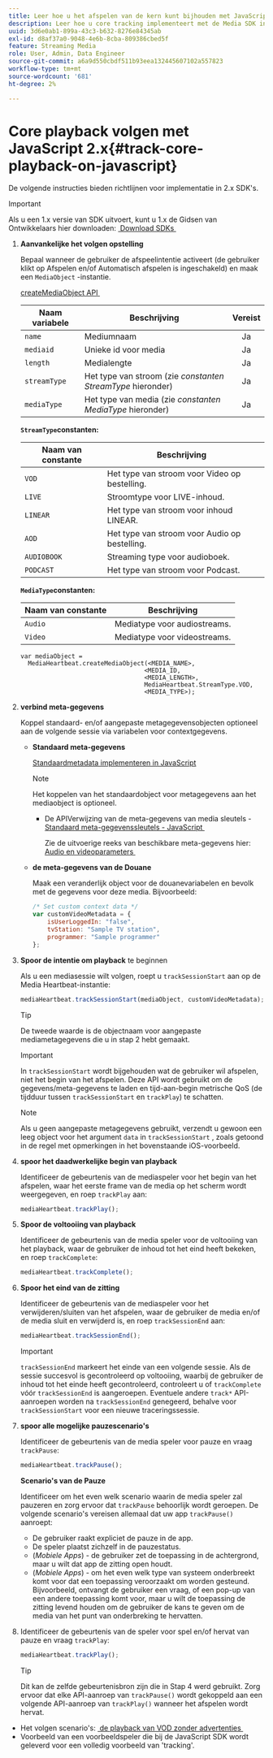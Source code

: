 ```yaml
---
title: Leer hoe u het afspelen van de kern kunt bijhouden met JavaScript 2.x
description: Leer hoe u core tracking implementeert met de Media SDK in een browser met JavaScript 2.x-apps.
uuid: 3d6e0ab1-899a-43c3-b632-8276e84345ab
exl-id: d8af37a0-9048-4e6b-8cba-809386cbed5f
feature: Streaming Media
role: User, Admin, Data Engineer
source-git-commit: a6a9d550cbdf511b93eea132445607102a557823
workflow-type: tm+mt
source-wordcount: '681'
ht-degree: 2%

---
```


# Core playback volgen met JavaScript 2.x{#track-core-playback-on-javascript}

De volgende instructies bieden richtlijnen voor implementatie in 2.x SDK&#39;s.

>[!IMPORTANT]
>Als u een 1.x versie van SDK uitvoert, kunt u 1.x de Gidsen van Ontwikkelaars hier downloaden: [&#x200B; Download SDKs &#x200B;](/help/getting-started/download-sdks.md)

1. **Aanvankelijke het volgen opstelling**

   Bepaal wanneer de gebruiker de afspeelintentie activeert (de gebruiker klikt op Afspelen en/of Automatisch afspelen is ingeschakeld) en maak een `MediaObject` -instantie.

   [&#x200B; createMediaObject API &#x200B;](https://adobe-marketing-cloud.github.io/media-sdks/reference/javascript/MediaHeartbeat.html#.createMediaObject)

   | Naam variabele | Beschrijving | Vereist |
   | --- | --- | :---: |
   | `name` | Mediumnaam | Ja |
   | `mediaid` | Unieke id voor media | Ja |
   | `length` | Medialengte | Ja |
   | `streamType` | Het type van stroom (zie _constanten StreamType_ hieronder) | Ja |
   | `mediaType` | Het type van media (zie _constanten MediaType_ hieronder) | Ja |

   **`StreamType`constanten:**

   | Naam van constante | Beschrijving   |
   |---|---|
   | `VOD` | Het type van stroom voor Video op bestelling. |
   | `LIVE` | Stroomtype voor LIVE-inhoud. |
   | `LINEAR` | Het type van stroom voor inhoud LINEAR. |
   | `AOD` | Het type van stroom voor Audio op bestelling. |
   | `AUDIOBOOK` | Streaming type voor audioboek. |
   | `PODCAST` | Het type van stroom voor Podcast. |

   **`MediaType`constanten:**

   | Naam van constante | Beschrijving |
   |---|---|
   | `Audio` | Mediatype voor audiostreams. |
   | `Video` | Mediatype voor videostreams. |

   ```
   var mediaObject =  
     MediaHeartbeat.createMediaObject(<MEDIA_NAME>,  
                                     <MEDIA_ID,  
                                     <MEDIA_LENGTH>,
                                     MediaHeartbeat.StreamType.VOD,
                                     <MEDIA_TYPE>);
   ```

1. **verbind meta-gegevens**

   Koppel standaard- en/of aangepaste metagegevensobjecten optioneel aan de volgende sessie via variabelen voor contextgegevens.

   * **Standaard meta-gegevens**

     [Standaardmetadata implementeren in JavaScript](/help/use-cases/track-av-playback/impl-std-metadata/impl-std-md-js/impl-std-metadata-js.md)

     >[!NOTE]
     >
     >Het koppelen van het standaardobject voor metagegevens aan het mediaobject is optioneel.

      * De APIVerwijzing van de meta-gegevens van media sleutels - [&#x200B; Standaard meta-gegevenssleutels - JavaScript &#x200B;](https://adobe-marketing-cloud.github.io/media-sdks/reference/javascript)

        Zie de uitvoerige reeks van beschikbare meta-gegevens hier: [&#x200B; Audio en videoparameters &#x200B;](/help/implementation/variables/audio-video-parameters.md)

   * **de meta-gegevens van de Douane**

     Maak een veranderlijk object voor de douanevariabelen en bevolk met de gegevens voor deze media. Bijvoorbeeld:

     ```js
     /* Set custom context data */
     var customVideoMetadata = {
         isUserLoggedIn: "false",
         tvStation: "Sample TV station",
         programmer: "Sample programmer"
     };
     ```

1. **Spoor de intentie om playback** te beginnen

   Als u een mediasessie wilt volgen, roept u `trackSessionStart` aan op de Media Heartbeat-instantie:

   ```js
   mediaHeartbeat.trackSessionStart(mediaObject, customVideoMetadata);
   ```

   >[!TIP]
   >
   >De tweede waarde is de objectnaam voor aangepaste mediametagegevens die u in stap 2 hebt gemaakt.

   >[!IMPORTANT]
   >
   >In `trackSessionStart` wordt bijgehouden wat de gebruiker wil afspelen, niet het begin van het afspelen. Deze API wordt gebruikt om de gegevens/meta-gegevens te laden en tijd-aan-begin metrische QoS (de tijdduur tussen `trackSessionStart` en `trackPlay`) te schatten.

   >[!NOTE]
   >
   >Als u geen aangepaste metagegevens gebruikt, verzendt u gewoon een leeg object voor het argument `data` in `trackSessionStart` , zoals getoond in de regel met opmerkingen in het bovenstaande iOS-voorbeeld.

1. **spoor het daadwerkelijke begin van playback**

   Identificeer de gebeurtenis van de mediaspeler voor het begin van het afspelen, waar het eerste frame van de media op het scherm wordt weergegeven, en roep `trackPlay` aan:

   ```js
   mediaHeartbeat.trackPlay();
   ```

1. **Spoor de voltooiing van playback**

   Identificeer de gebeurtenis van de media speler voor de voltooiing van het playback, waar de gebruiker de inhoud tot het eind heeft bekeken, en roep `trackComplete`:

   ```js
   mediaHeartbeat.trackComplete();
   ```

1. **Spoor het eind van de zitting**

   Identificeer de gebeurtenis van de mediaspeler voor het verwijderen/sluiten van het afspelen, waar de gebruiker de media en/of de media sluit en verwijderd is, en roep `trackSessionEnd` aan:

   ```js
   mediaHeartbeat.trackSessionEnd();
   ```

   >[!IMPORTANT]
   >
   >`trackSessionEnd` markeert het einde van een volgende sessie. Als de sessie succesvol is gecontroleerd op voltooiing, waarbij de gebruiker de inhoud tot het einde heeft gecontroleerd, controleert u of `trackComplete` vóór `trackSessionEnd` is aangeroepen. Eventuele andere `track*` API-aanroepen worden na `trackSessionEnd` genegeerd, behalve voor `trackSessionStart` voor een nieuwe traceringssessie.

1. **spoor alle mogelijke pauzescenario&#39;s**

   Identificeer de gebeurtenis van de media speler voor pauze en vraag `trackPause`:

   ```js
   mediaHeartbeat.trackPause();
   ```

   **Scenario&#39;s van de Pauze**

   Identificeer om het even welk scenario waarin de media speler zal pauzeren en zorg ervoor dat `trackPause` behoorlijk wordt geroepen. De volgende scenario&#39;s vereisen allemaal dat uw app `trackPause()` aanroept:

   * De gebruiker raakt expliciet de pauze in de app.
   * De speler plaatst zichzelf in de pauzestatus.
   * (*Mobiele Apps*) - de gebruiker zet de toepassing in de achtergrond, maar u wilt dat app de zitting open houdt.
   * (*Mobiele Apps*) - om het even welk type van systeem onderbreekt komt voor dat een toepassing veroorzaakt om worden gesteund. Bijvoorbeeld, ontvangt de gebruiker een vraag, of een pop-up van een andere toepassing komt voor, maar u wilt de toepassing de zitting levend houden om de gebruiker de kans te geven om de media van het punt van onderbreking te hervatten.

1. Identificeer de gebeurtenis van de speler voor spel en/of hervat van pauze en vraag `trackPlay`:

   ```js
   mediaHeartbeat.trackPlay();
   ```

   >[!TIP]
   >
   >Dit kan de zelfde gebeurtenisbron zijn die in Stap 4 werd gebruikt. Zorg ervoor dat elke API-aanroep van `trackPause()` wordt gekoppeld aan een volgende API-aanroep van `trackPlay()` wanneer het afspelen wordt hervat.

* Het volgen scenario&#39;s: [&#x200B; de playback van VOD zonder advertenties &#x200B;](/help/use-cases/tracking-scenarios/vod-no-intrs-details.md)
* Voorbeeld van een voorbeeldspeler die bij de JavaScript SDK wordt geleverd voor een volledig voorbeeld van &#39;tracking&#39;.
